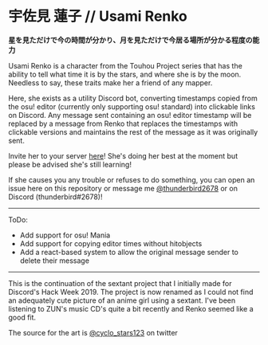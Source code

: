 # 宇佐見 蓮子 // Usami Renko

**星を見ただけで今の時間が分かり、月を見ただけで今居る場所が分かる程度の能力**

Usami Renko is a character from the Touhou Project series that has the ability to tell what time it is by the stars, and where she is by the moon. Needless to say, these traits make her a friend of any mapper. 

Here, she exists as a utility Discord bot, converting timestamps copied from the osu! editor (currently only supporting osu! standard) into clickable links on Discord. Any message sent containing an osu! editor timestamp will be replaced by a message from Renko that replaces the timestamps with clickable versions and maintains the rest of the message as it was originally sent. 

Invite her to your server [here](https://discord.com/api/oauth2/authorize?client_id=299298159191130113&permissions=124928&scope=bot)! She's doing her best at the moment but please be advised she's still learning!

If she causes you any trouble or refuses to do something, you can open an issue here on this repository or message me [@thunderbird2678](https://twitter.com/thunderbird2678) or on Discord (thunderbird#2678)!

---

ToDo:

* Add support for osu! Mania
* Add support for copying editor times without hitobjects
* Add a react-based system to allow the original message sender to delete their message

---

This is the continuation of the sextant project that I initially made for Discord's Hack Week 2019. The project is now renamed as I could not find an adequately cute picture of an anime girl using a sextant. I've been listening to ZUN's music CD's quite a bit recently and Renko seemed like a good fit. 

The source for the art is [@cyclo_stars123](https://twitter.com/cyclo_stars123/status/984554714443337729) on twitter